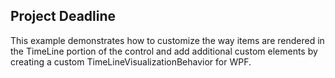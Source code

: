 ## Project Deadline
This example demonstrates how to customize the way items are rendered in the TimeLine portion of the control and add additional custom elements by creating a custom TimeLineVisualizationBehavior for WPF.

[//]: <keywords:customize, container, add, render, timeline, custom, timelinevisualizationbehavior>